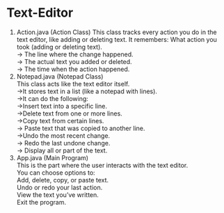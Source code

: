 # Text-Editor



1. Action.java (Action Class)
This class tracks every action you do in the text editor, like adding or deleting text.
It remembers:
What action you took (adding or deleting text).<br>
-> The line where the change happened.<br>
-> The actual text you added or deleted.<br>
-> The time when the action happened.<br>
2. Notepad.java (Notepad Class)<br>
This class acts like the text editor itself.<br>
->It stores text in a list (like a notepad with lines).<br>
->It can do the following:<br>
->Insert text into a specific line.<br>
->Delete text from one or more lines.<br>
->Copy text from certain lines.<br>
-> Paste text that was copied to another line.<br>
->Undo the most recent change.<br>
-> Redo the last undone change.<br>
-> Display all or part of the text.<br>
3. App.java (Main Program)<br>
This is the part where the user interacts with the text editor.<br>
You can choose options to:<br>
Add, delete, copy, or paste text.<br>
Undo or redo your last action.<br>
View the text you’ve written.<br>
Exit the program.<br>
